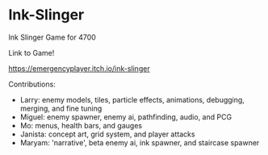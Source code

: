 # Ink-Slinger
 Ink Slinger Game for 4700
 
Link to Game! 

https://emergencyplayer.itch.io/ink-slinger

Contributions:

- Larry: enemy models, tiles, particle effects, animations, debugging, merging, and fine tuning
- Miguel: enemy spawner, enemy ai, pathfinding, audio, and PCG
- Mo: menus, health bars, and gauges
- Janista: concept art, grid system, and player attacks
- Maryam: 'narrative', beta enemy ai, ink spawner, and staircase spawner
